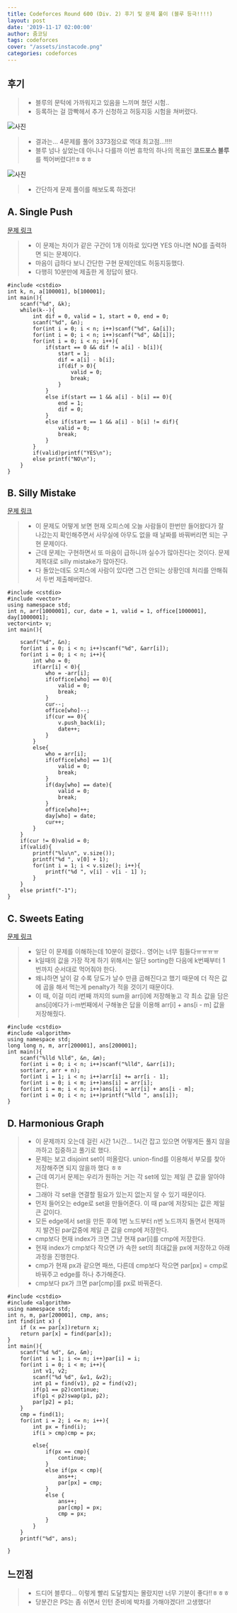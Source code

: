 ```yaml
---
title: Codeforces Round 600 (Div. 2) 후기 및 문제 풀이 (블루 등극!!!!)
layout: post
date: '2019-11-17 02:00:00'
author: 줌코딩
tags: codeforces
cover: "/assets/instacode.png"
categories: codeforces
---
```


## 후기

>* 블루의 문턱에 가까워지고 있음을 느끼며 쳤던 시험..
>* 등록하는 걸 깜빡헤서 추가 신청하고 허둥지둥 시험을 쳐버렸다.

![사진](/assets/codeforces-600.png)

>* 결과는... 4문제를 풀어 3373점으로 역대 최고점...!!!!
>* 블루 넘나 싶었는데 아니나 다를까 이번 휴학의 하나의 목표인 **코드포스 블루**를 찍어버렸다!!ㅎㅎㅎ

![사진](/assets/codeforces-600-blue.png)

>* 간단하게 문제 풀이를 해보도록 하겠다!

## A. Single Push

[문제 링크](https://codeforces.com/contest/1253/problem/A)

>* 이 문제는 차이가 같은 구간이 1개 이하로 있다면 YES 아니면 NO를 출력하면 되는 문제이다.
>* 마음이 급하다 보니 간단한 구현 문제인데도 허둥지둥했다.
>* 다행히 10분만에 제출한 게 정답이 됐다.

    #include <cstdio>
    int k, n, a[100001], b[100001];
    int main(){
        scanf("%d", &k);
        while(k--){
            int dif = 0, valid = 1, start = 0, end = 0;
            scanf("%d", &n);
            for(int i = 0; i < n; i++)scanf("%d", &a[i]);
            for(int i = 0; i < n; i++)scanf("%d", &b[i]);
            for(int i = 0; i < n; i++){
                if(start == 0 && dif != a[i] - b[i]){
                    start = 1;
                    dif = a[i] - b[i];
                    if(dif > 0){
                        valid = 0;
                        break;
                    }
                }
                else if(start == 1 && a[i] - b[i] == 0){
                    end = 1;
                    dif = 0;
                }
                else if(start == 1 && a[i] - b[i] != dif){
                    valid = 0;
                    break;
                }
            }
            if(valid)printf("YES\n");
            else printf("NO\n");
        }
    }

## B. Silly Mistake

[문제 링크](https://codeforces.com/contest/1253/problem/B)

>* 이 문제도 어떻게 보면 현재 오피스에 오늘 사람들이 한번만 들어왔다가 잘 나갔는지 확인해주면서 사무실에 아무도 없을 때 날짜를 바꿔버리면 되는 구현 문제이다.
>* 근데 문제는 구현하면서 또 마음이 급하니까 실수가 많아진다는 것이다. 문제 제목대로 silly mistake가 많아진다.
>* 다 돌았는데도 오피스에 사람이 있다면 그건 안되는 상황인데 처리를 안해줘서 두번 제출해버렸다.

    #include <cstdio>
    #include <vector>
    using namespace std;
    int n, arr[1000001], cur, date = 1, valid = 1, office[1000001], day[1000001];
    vector<int> v;
    int main(){

        scanf("%d", &n);
        for(int i = 0; i < n; i++)scanf("%d", &arr[i]);
        for(int i = 0; i < n; i++){
            int who = 0;
            if(arr[i] < 0){
                who = -arr[i];
                if(office[who] == 0){
                    valid = 0;
                    break;
                }
                cur--;
                office[who]--;
                if(cur == 0){
                    v.push_back(i);
                    date++;
                }
            }
            else{
                who = arr[i];
                if(office[who] == 1){
                    valid = 0;
                    break;
                }
                if(day[who] == date){
                    valid = 0;
                    break;
                }
                office[who]++;
                day[who] = date;
                cur++;
            } 
        }
        if(cur != 0)valid = 0;
        if(valid){
            printf("%lu\n", v.size());
            printf("%d ", v[0] + 1);
            for(int i = 1; i < v.size(); i++){
                printf("%d ", v[i] - v[i - 1] );
            }
        }
        else printf("-1");
    }

## C. Sweets Eating

[문제 링크](https://codeforces.com/contest/1253/problem/C)

>* 일단 이 문제를 이해하는데 10분이 걸렸다.. 영어는 너무 힘들다ㅠㅠㅠㅠ
>* k일때의 값을 가장 작게 하기 위해서는 일단 sorting한 다음에 k번째부터 1번까지 순서대로 먹어줘야 한다.
>* 왜냐하면 날이 갈 수록 당도가 날수 만큼 곱해진다고 했기 때문에 더 작은 값에 곱을 해서 먹는게 penalty가 적을 것이기 때문이다.
>* 이 때, 이걸 미리 i번째 까지의 sum을 arr[i]에 저장해놓고 각 최소 값을 담은 ans[i]에다가 i-m번째에서 구해놓은 답을 이용해 arr[i] + ans[i - m] 값을 저장해줬다.

    #include <cstdio>
    #include <algorithm>
    using namespace std;
    long long n, m, arr[200001], ans[200001];
    int main(){
        scanf("%lld %lld", &n, &m);
        for(int i = 0; i < n; i++)scanf("%lld", &arr[i]);
        sort(arr, arr + n);
        for(int i = 1; i < n; i++)arr[i] += arr[i - 1];
        for(int i = 0; i < m; i++)ans[i] = arr[i];
        for(int i = m; i < n; i++)ans[i] = arr[i] + ans[i - m];
        for(int i = 0; i < n; i++)printf("%lld ", ans[i]);
    }

## D. Harmonious Graph

>* 이 문제까지 오는데 걸린 시간 1시간... 1시간 잡고 있으면 어떻게든 풀지 않을까하고 집중하고 풀기로 했다.
>* 문제는 보고 disjoint set이 떠올랐다. union-find를 이용해서 부모를 찾아 저장해주면 되지 않을까 했다 ㅎㅎ
>* 근데 여기서 문제는 우리가 원하는 거는 각 set에 있는 제일 큰 값을 알아야 한다.
>* 그래야 각 set을 연결할 필요가 있는지 없는지 알 수 있기 때문이다.
>* 먼저 들어오는 edge로 set을 만들어준다. 이 때 par에 저장되는 값은 제일 큰 값이다.
>* 모든 edge에서 set을 만든 후에 1번 노드부터 n번 노드까지 돌면서 현재까지 발견된 par값중에 제일 큰 값을 cmp에 저장한다.
>* cmp보다 현재 index가 크면 그냥 현재 par[i]를 cmp에 저장한다.
>* 현재 index가 cmp보다 작으면 i가 속한 set의 최대값을 px에 저장하고 아래 과정을 진행한다.
>* cmp가 현재 px과 같으면 패쓰, 다른데 cmp보다 작으면 par[px] = cmp로 바꿔주고 edge를 하나 추가해준다.
>* cmp보다 px가 크면 par[cmp]를 px로 바꿔준다.

    #include <cstdio>
    #include <algorithm>
    using namespace std;
    int n, m, par[200001], cmp, ans;
    int find(int x) {
        if (x == par[x])return x;
        return par[x] = find(par[x]);
    }
    int main(){
        scanf("%d %d", &n, &m);
        for(int i = 1; i <= n; i++)par[i] = i;
        for(int i = 0; i < m; i++){
            int v1, v2;
            scanf("%d %d", &v1, &v2);
            int p1 = find(v1), p2 = find(v2);
            if(p1 == p2)continue;
            if(p1 < p2)swap(p1, p2);
            par[p2] = p1;
        }
        cmp = find(1);
        for(int i = 2; i <= n; i++){
            int px = find(i);
            if(i > cmp)cmp = px;
            
            else{
                if(px == cmp){
                    continue;
                }
                else if(px < cmp){
                    ans++;
                    par[px] = cmp;
                }
                else {
                    ans++;
                    par[cmp] = px;
                    cmp = px;
                }
            }
        }
        printf("%d", ans);
        
    }

## 느낀점

>* 드디어 블루다... 이렇게 빨리 도달할지는 몰랐지만 너무 기분이 좋다!!ㅎㅎㅎ
>* 당분간은 PS는 좀 쉬면서 인턴 준비에 박차를 가해야겠다!! 고생했다!

